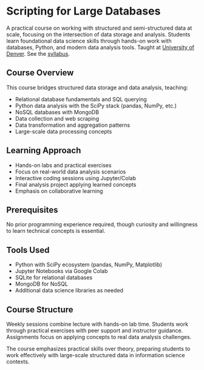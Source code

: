 # Scripting for Large Databases

A practical course on working with structured and semi-structured data at scale, focusing on the intersection of data storage and analysis. Students learn foundational data science skills through hands-on work with databases, Python, and modern data analysis tools. Taught at [University of Denver](https://morgridge.du.edu/academic-programs/library-information-science). See the [syllabus](./syllabus.md).

## Course Overview

This course bridges structured data storage and data analysis, teaching:

- Relational database fundamentals and SQL querying
- Python data analysis with the SciPy stack (pandas, NumPy, etc.)
- NoSQL databases with MongoDB
- Data collection and web scraping
- Data transformation and aggregation patterns
- Large-scale data processing concepts

## Learning Approach

- Hands-on labs and practical exercises
- Focus on real-world data analysis scenarios
- Interactive coding sessions using Jupyter/Colab
- Final analysis project applying learned concepts
- Emphasis on collaborative learning

## Prerequisites

No prior programming experience required, though curiosity and willingness to learn technical concepts is essential.

## Tools Used

- Python with SciPy ecosystem (pandas, NumPy, Matplotlib)
- Jupyter Notebooks via Google Colab
- SQLite for relational databases
- MongoDB for NoSQL
- Additional data science libraries as needed

## Course Structure

Weekly sessions combine lecture with hands-on lab time. Students work through practical exercises with peer support and instructor guidance. Assignments focus on applying concepts to real data analysis challenges.

The course emphasizes practical skills over theory, preparing students to work effectively with large-scale structured data in information science contexts.
